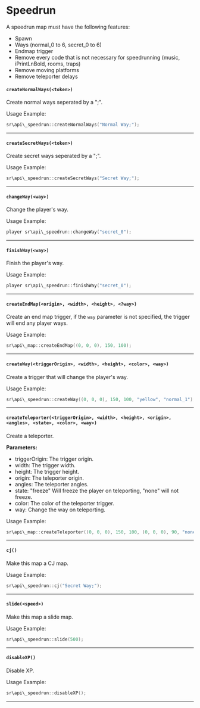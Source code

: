 # Speedrun

A speedrun map must have the following features:
- Spawn
- Ways (normal_0 to 6, secret_0 to 6)
- Endmap trigger
- Remove every code that is not necessary for speedrunning (music, iPrintLnBold, rooms, traps)
- Remove moving platforms
- Remove teleporter delays

#### ``createNormalWays(<token>)``
Create normal ways seperated by a ";".

Usage Example:
```c
sr\api\_speedrun::createNormalWays("Normal Way;");
```
<hr>

#### ``createSecretWays(<token>)``
Create secret ways seperated by a ";".

Usage Example:
```c
sr\api\_speedrun::createSecretWays("Secret Way;");
```
<hr>

#### ``changeWay(<way>)``
Change the player's way.

Usage Example:
```c
player sr\api\_speedrun::changeWay("secret_0");
```
<hr>

#### ``finishWay(<way>)``
Finish the player's way.

Usage Example:
```c
player sr\api\_speedrun::finishWay("secret_0");
```
<hr>

#### ``createEndMap(<origin>, <width>, <height>, <?way>)``
Create an end map trigger, if the ``way`` parameter is not specified, the trigger will end any player ways.

Usage Example:
```c
sr\api\_map::createEndMap((0, 0, 0), 150, 100);
```
<hr>

#### ``createWay(<triggerOrigin>, <width>, <height>, <color>, <way>)``
Create a trigger that will change the player's way.

Usage Example:
```c
sr\api\_speedrun::createWay((0, 0, 0), 150, 100, "yellow", "normal_1");
```
<hr>

#### ``createTeleporter(<triggerOrigin>, <width>, <height>, <origin>, <angles>, <state>, <color>, <way>)``
Create a teleporter.

**Parameters:**
* triggerOrigin: The trigger origin.
* width: The trigger width.
* height: The trigger height.
* origin: The teleporter origin.
* angles: The teleporter angles.
* state: "freeze" Will freeze the player on teleporting, "none" will not freeze.
* color: The color of the teleporter trigger.
* way: Change the way on teleporting.

Usage Example:
```c
sr\api\_map::createTeleporter((0, 0, 0), 150, 100, (0, 0, 0), 90, "none", "blue", "secret_0");
```
<hr>

#### ``cj()``
Make this map a CJ map.

Usage Example:
```c
sr\api\_speedrun::cj("Secret Way;");
```
<hr>

#### ``slide(<speed>)``
Make this map a slide map.

Usage Example:
```c
sr\api\_speedrun::slide(500);
```
<hr>

#### ``disableXP()``
Disable XP.

Usage Example:
```c
sr\api\_speedrun::disableXP();
```
<hr>
